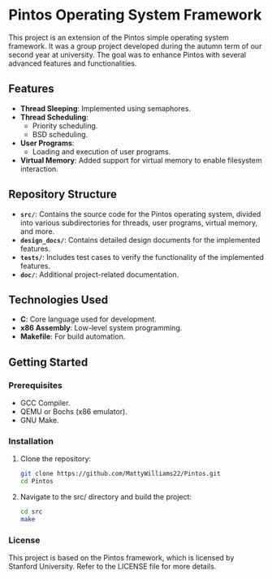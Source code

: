 # Pintos Operating System Framework

This project is an extension of the Pintos simple operating system framework. It was a group project developed during the autumn term of our second year at university. The goal was to enhance Pintos with several advanced features and functionalities.

## Features

- **Thread Sleeping**: Implemented using semaphores.
- **Thread Scheduling**:
  - Priority scheduling.
  - BSD scheduling.
- **User Programs**:
  - Loading and execution of user programs.
- **Virtual Memory**: Added support for virtual memory to enable filesystem interaction.

## Repository Structure

- **`src/`**: Contains the source code for the Pintos operating system, divided into various subdirectories for threads, user programs, virtual memory, and more.
- **`design_docs/`**: Contains detailed design documents for the implemented features.
- **`tests/`**: Includes test cases to verify the functionality of the implemented features.
- **`doc/`**: Additional project-related documentation.

## Technologies Used

- **C**: Core language used for development.
- **x86 Assembly**: Low-level system programming.
- **Makefile**: For build automation.

## Getting Started

### Prerequisites

- GCC Compiler.
- QEMU or Bochs (x86 emulator).
- GNU Make.

### Installation

1. Clone the repository:
   ```bash
   git clone https://github.com/MattyWilliams22/Pintos.git
   cd Pintos
   ```

2. Navigate to the src/ directory and build the project:
   ```bash
   cd src
   make
   ```

### License

This project is based on the Pintos framework, which is licensed by Stanford University. Refer to the LICENSE file for more details.
